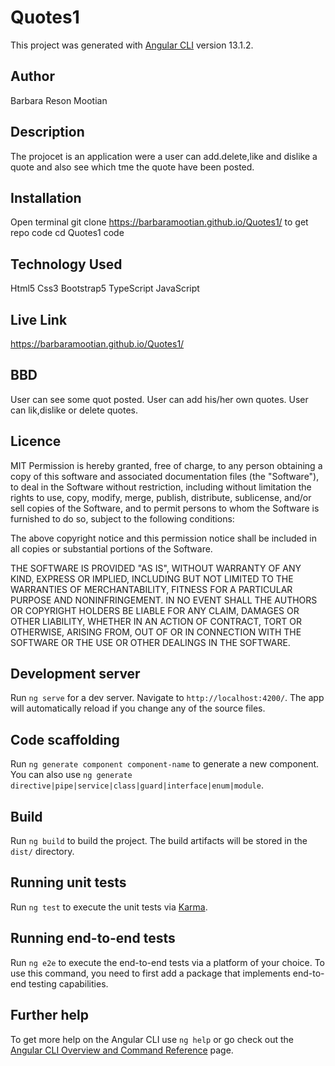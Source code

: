 # Quotes1

This project was generated with [Angular CLI](https://github.com/angular/angular-cli) version 13.1.2.
## Author 
Barbara Reson Mootian
## Description
The projocet is an application were a user can add.delete,like and dislike a quote and also see which tme the quote have been posted.
## Installation
Open terminal
git clone https://barbaramootian.github.io/Quotes1/  to get repo code
cd Quotes1
code
## Technology Used
Html5
Css3
Bootstrap5
TypeScript
JavaScript

## Live Link
https://barbaramootian.github.io/Quotes1/

## BBD
User can see some quot posted.
User can add his/her own quotes.
User can  lik,dislike or delete quotes.

## Licence
MIT Permission is hereby granted, free of charge, to any person obtaining a copy of this software and associated documentation files (the "Software"), to deal in the Software without restriction, including without limitation the rights to use, copy, modify, merge, publish, distribute, sublicense, and/or sell copies of the Software, and to permit persons to whom the Software is furnished to do so, subject to the following conditions:

The above copyright notice and this permission notice shall be included in all copies or substantial portions of the Software.

THE SOFTWARE IS PROVIDED "AS IS", WITHOUT WARRANTY OF ANY KIND, EXPRESS OR IMPLIED, INCLUDING BUT NOT LIMITED TO THE WARRANTIES OF MERCHANTABILITY, FITNESS FOR A PARTICULAR PURPOSE AND NONINFRINGEMENT. IN NO EVENT SHALL THE AUTHORS OR COPYRIGHT HOLDERS BE LIABLE FOR ANY CLAIM, DAMAGES OR OTHER LIABILITY, WHETHER IN AN ACTION OF CONTRACT, TORT OR OTHERWISE, ARISING FROM, OUT OF OR IN CONNECTION WITH THE SOFTWARE OR THE USE OR OTHER DEALINGS IN THE SOFTWARE.
## Development server

Run `ng serve` for a dev server. Navigate to `http://localhost:4200/`. The app will automatically reload if you change any of the source files.

## Code scaffolding

Run `ng generate component component-name` to generate a new component. You can also use `ng generate directive|pipe|service|class|guard|interface|enum|module`.

## Build

Run `ng build` to build the project. The build artifacts will be stored in the `dist/` directory.

## Running unit tests

Run `ng test` to execute the unit tests via [Karma](https://karma-runner.github.io).

## Running end-to-end tests

Run `ng e2e` to execute the end-to-end tests via a platform of your choice. To use this command, you need to first add a package that implements end-to-end testing capabilities.

## Further help

To get more help on the Angular CLI use `ng help` or go check out the [Angular CLI Overview and Command Reference](https://angular.io/cli) page.
